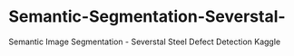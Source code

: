 # Semantic-Segmentation-Severstal-
Semantic Image Segmentation - Severstal Steel Defect Detection Kaggle
